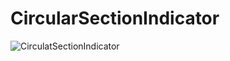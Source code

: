 # CircularSectionIndicator

![CirculatSectionIndicator](https://user-images.githubusercontent.com/3650988/211046134-894dee79-2c67-4e19-9dcb-c66ee88c9c08.png)
